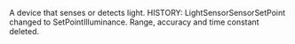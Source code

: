 A device that senses or detects light. HISTORY: LightSensorSensorSetPoint changed to SetPointIlluminance. Range, accuracy and time constant deleted.
